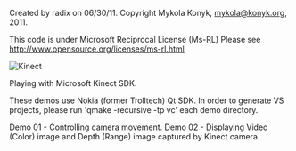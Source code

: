 Created by radix on 06/30/11.
Copyright Mykola Konyk, <mykola@konyk.org>, 2011.

This code is under Microsoft Reciprocal License (Ms-RL)
Please see http://www.opensource.org/licenses/ms-rl.html

<img alt="Kinect" src="http://i.imgur.com/SXGs6.png"/>



Playing with Microsoft Kinect SDK.

These demos use Nokia (former Trolltech) Qt SDK.
In order to generate VS projects, please run 'qmake -recursive -tp vc' each demo directory.

Demo 01 - Controlling camera movement.
Demo 02 - Displaying Video (Color) image and Depth (Range) image captured by Kinect camera.
